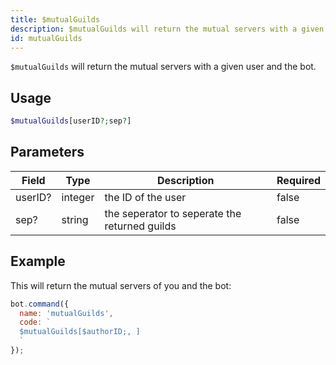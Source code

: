 ```yaml
---
title: $mutualGuilds
description: $mutualGuilds will return the mutual servers with a given user and the bot.
id: mutualGuilds
---
```


`$mutualGuilds` will return the mutual servers with a given user and the bot.

## Usage

```php
$mutualGuilds[userID?;sep?]
```

## Parameters 


| Field   | Type    | Description                                   | Required |
| ------- | ------- | --------------------------------------------- | -------- |
| userID? | integer | the ID of the user                            | false       |
| sep?    | string  | the seperator to seperate the returned guilds | false       |


## Example

This will return the mutual servers of you and the bot:

```javascript
bot.command({
  name: 'mutualGuilds',
  code: `
  $mutualGuilds[$authorID;, ]
  `
});
```

